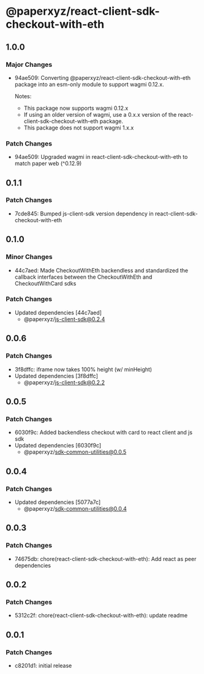 # @paperxyz/react-client-sdk-checkout-with-eth

## 1.0.0

### Major Changes

- 94ae509: Converting @paperxyz/react-client-sdk-checkout-with-eth package into an esm-only module to support wagmi 0.12.x.

  Notes:

  - This package now supports wagmi 0.12.x
  - If using an older version of wagmi, use a 0.x.x version of the react-client-sdk-checkout-with-eth package.
  - This package does not support wagmi 1.x.x

### Patch Changes

- 94ae509: Upgraded wagmi in react-client-sdk-checkout-with-eth to match paper web (^0.12.9)

## 0.1.1

### Patch Changes

- 7cde845: Bumped js-client-sdk version dependency in react-client-sdk-checkout-with-eth

## 0.1.0

### Minor Changes

- 44c7aed: Made CheckoutWithEth backendless and standardized the callback interfaces between the CheckoutWithEth and CheckoutWithCard sdks

### Patch Changes

- Updated dependencies [44c7aed]
  - @paperxyz/js-client-sdk@0.2.4

## 0.0.6

### Patch Changes

- 3f8dffc: iframe now takes 100% height (w/ minHeight)
- Updated dependencies [3f8dffc]
  - @paperxyz/js-client-sdk@0.2.2

## 0.0.5

### Patch Changes

- 6030f9c: Added backendless checkout with card to react client and js sdk
- Updated dependencies [6030f9c]
  - @paperxyz/sdk-common-utilities@0.0.5

## 0.0.4

### Patch Changes

- Updated dependencies [5077a7c]
  - @paperxyz/sdk-common-utilities@0.0.4

## 0.0.3

### Patch Changes

- 74675db: chore(react-client-sdk-checkout-with-eth): Add react as peer dependencies

## 0.0.2

### Patch Changes

- 5312c2f: chore(react-client-sdk-checkout-with-eth): update readme

## 0.0.1

### Patch Changes

- c8201d1: initial release
